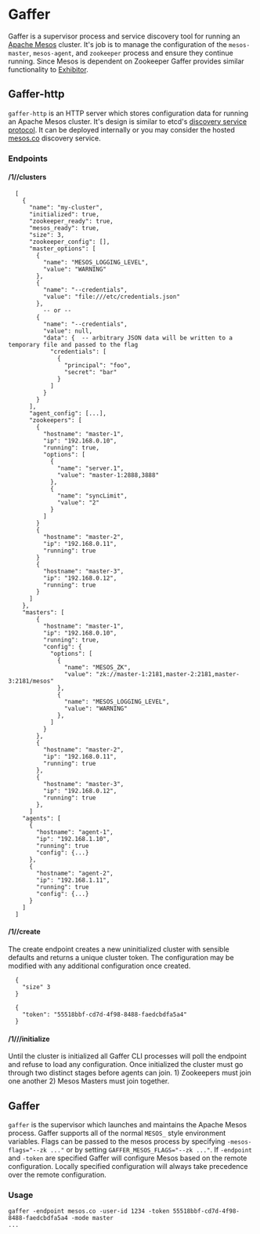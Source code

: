 # Gaffer 

Gaffer is a supervisor process and service discovery tool for running an [Apache Mesos](https://mesos.apache.org) cluster. It's job is to manage the configuration of the `mesos-master`, `mesos-agent`, and `zookeeper` process and ensure they continue running. Since Mesos is dependent on Zookeeper Gaffer provides similar functionality to [Exhibitor](https://github.com/soabase/exhibitor/wiki).

## Gaffer-http

`gaffer-http` is an HTTP server which stores configuration data for running an Apache Mesos cluster. It's design is similar to etcd's [discovery service protocol](https://github.com/coreos/etcd/blob/master/Documentation/dev-internal/discovery_protocol.md). It can be deployed internally or you may consider the hosted [mesos.co](http://mesos.co) discovery service.

### Endpoints

#### /1/<user-id>/clusters

      [
        {
          "name": "my-cluster",
          "initialized": true,
          "zookeeper_ready": true,
          "mesos_ready": true,
          "size": 3,
          "zookeeper_config": [],
          "master_options": [
            {
              "name": "MESOS_LOGGING_LEVEL",
              "value": "WARNING"
            },
            {
              "name": "--credentials",
              "value": "file:///etc/credentials.json"
            },  
              -- or --
            {
              "name": "--credentials",
              "value": null,
              "data": {  -- arbitrary JSON data will be written to a temporary file and passed to the flag
                "credentials": [
                  {
                    "principal": "foo",
                    "secret": "bar"
                  }
                ]
              }
            }
          ],
          "agent_config": [...],
          "zookeepers": [
            {
              "hostname": "master-1",
              "ip": "192.168.0.10",
              "running": true,
              "options": [
                {
                  "name": "server.1",
                  "value": "master-1:2888,3888"
                },
                {
                  "name": "syncLimit",
                  "value": "2"
                }
              ]
            }
            {
              "hostname": "master-2",
              "ip": "192.168.0.11",
              "running": true
            }
            {
              "hostname": "master-3",
              "ip": "192.168.0.12",
              "running": true
            }
          ]
        },
        "masters": [
            {
              "hostname": "master-1",
              "ip": "192.168.0.10",
              "running": true,
              "config": {
                "options": [
                  {
                    "name": "MESOS_ZK",
                    "value": "zk://master-1:2181,master-2:2181,master-3:2181/mesos"
                  },
                  {
                    "name": "MESOS_LOGGING_LEVEL",
                    "value": "WARNING"
                  },
                ]
              }
            },
            {
              "hostname": "master-2",
              "ip": "192.168.0.11",
              "running": true
            },
            {
              "hostname": "master-3",
              "ip": "192.168.0.12",
              "running": true
            },
          ]
        "agents": [
          {
            "hostname": "agent-1",
            "ip": "192.168.1.10",
            "running": true
            "config": {...}
          },
          {
            "hostname": "agent-2",
            "ip": "192.168.1.11",
            "running": true
            "config": {...}
          }
        ]
      ]

#### /1/<user-id>/create

The create endpoint creates a new uninitialized cluster with sensible defaults and returns a unique cluster token. The configuration may be modified with any additional configuration once created.

      {
        "size" 3
      }

      {
        "token": "55518bbf-cd7d-4f98-8488-faedcbdfa5a4"
      }

#### /1/<user-id>/<token>/initialize

Until the cluster is initialized all Gaffer CLI processes will poll the endpoint and refuse to load any configuration. Once initialized the cluster must go through two distinct stages before agents
can join. 1) Zookeepers must join one another 2) Mesos Masters must join together.


## Gaffer

`gaffer` is the supervisor which launches and maintains the Apache Mesos process. Gaffer supports all of the normal `MESOS_` style environment variables. Flags can be passed to the mesos process by specifying `-mesos-flags="--zk ..."` or by setting `GAFFER_MESOS_FLAGS="--zk ..."`. If `-endpoint` and `-token` are specified Gaffer will configure Mesos based on the remote configuration. Locally specified configuration will always take precedence over the remote configuration.

### Usage

    gaffer -endpoint mesos.co -user-id 1234 -token 55518bbf-cd7d-4f98-8488-faedcbdfa5a4 -mode master
    ...
